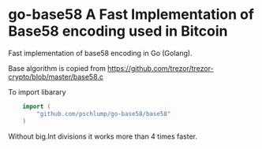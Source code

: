 # go-base58 A Fast Implementation of Base58 encoding used in Bitcoin

Fast implementation of base58 encoding in Go (Golang). 

Base algorithm is copied from https://github.com/trezor/trezor-crypto/blob/master/base58.c

To import libarary

```go
	import (
		"github.com/pschlump/go-base58/base58"
	)
```

Without big.Int divisions it works more than 4 times faster.
